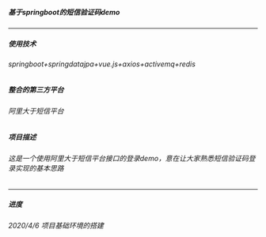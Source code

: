 ##### 基于springboot的短信验证码demo

---

##### **使用技术**
###### springboot+springdatajpa+vue.js+axios+activemq+redis
##### **整合的第三方平台**
###### 阿里大于短信平台
##### **项目描述**
###### 这是一个使用阿里大于短信平台接口的登录demo，意在让大家熟悉短信验证码登录实现的基本思路

---

##### **进度**
###### 2020/4/6 项目基础环境的搭建